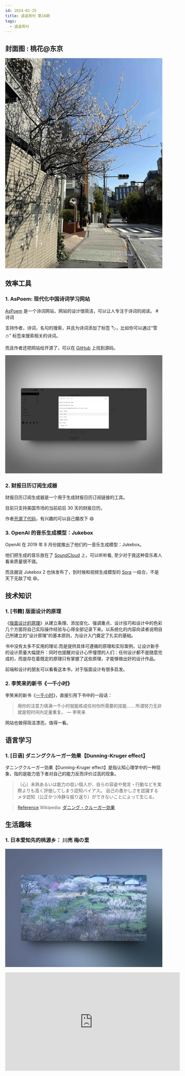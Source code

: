 ```yaml
---
id: 2024-02-25
title: 遥遥周刊 第16期
tags:
  - 遥遥周刊
---
```


## 封面图 : 桃花@东京

![img](cover.jpg)

## 效率工具

### 1. AsPoem: 现代化中国诗词学习网站

[AsPoem](https://aspoem.com/) 是一个诗词网站，网站的设计很简洁，可以让人专注于诗词的阅读。 #诗词

支持作者，诗词，名句的搜索，并且为诗词添加了标签 🏷，比如你可以通过“雪 ⛄” 标签来搜索相关的诗词。

而且作者还把网站给开源了，可以在 [GitHub](https://github.com/meetqy/aspoem) 上找到源码。

![img](AsPoem.png)

### 2. 财报日历订阅生成器

财报日历订阅生成器是一个用于生成财报日历订阅链接的工具。

目前只支持美国市场的当前前后 30 天的财报日历。

作者[开源了代码](https://github.com/jason5ng32/OhEarningsCal)，有兴趣的可以自己魔改下 😄

### 3. OpenAI 的音乐生成模型：Jukebox

OpenAI 在 2019 年 8 月份就推出了他们的一音乐生成模型：Jukebox。

他们把生成的音乐放在了 [SoundCloud](https://soundcloud.com/openai_audio) 上，可以听听看, 至少对于我这种音乐素人看来质量很不错。

而且据说 Jukebox 2 也快发布了，到时候和视频生成模型的 [Sora](https://openai.com/sora) 一结合，不是天下无敌了哈 😄。

## 技术知识

### 1. [书籍] 版面设计的原理

《[版面设计的原理](https://book.douban.com/subject/6718283/)》从建立条理、添加变化、强调重点、设计技巧和设计中的色彩几个方面将自己实际操作经验与心得全部记录下来。以系统化的内容向读者说明自己所建立的“设计原理”的基本原则，为设计入门奠定了扎实的基础。

书中没有太多不实用的理论.而是提供具体可遵循的原理和实际案例，让设计新手的设计质量大幅提升：同时也提醒对设计心怀憧憬的人们：任何设计都不是随意完成的，而是存在着既定的原理只有掌握了这些原理，才能够做出好的设计作品。

前端和设计的朋友可以看看这本书，对于版面设计有很多启发。

### 2. 李笑来的新书《一千小时》

李笑来的新书《[一千小时](https://1000h.org/)》，直接引用下书中的一段话：

> 用你的注意力填满一千小时就能练成任何你所需要的技能……
> 所谓努力无非就是短时间内足量重复。 — 李笑来

网站也做得简洁漂亮，值得一看。

## 语言学习

### 1. [日语] ダニングクルーガー効果【Dunning-Kruger effect】

ダニングクルーガー効果【Dunning-Kruger effect】是指认知心理学中的一种现象，指的是能力低下者对自己的能力反而评价过高的现象。

> 〔心〕未熟あるいは能力の低い個人が、自らの容姿や発言・行動などを実際よりも高く評価してしまう認知バイアス。
> 自己の愚かしさを認識するメタ認知（公正かつ冷静な振り返り）ができないことによって生じる。

> [Reference](https://twitter.com/BotHakase/status/1763746075305980289)
> Wikipedia: [ダニング・クルーガー効果](https://ja.wikipedia.org/wiki/ダニング＝クルーガー効果)

## 生活趣味

### 1. 日本爱知先的桃源乡： 川売 梅の里

![img](川売梅の里.png)

<iframe width="560" height="315" src="https://www.youtube.com/embed/kKc5OIq0tjU?si=fDKQfX45M49JAnVX" title="YouTube video player" frameborder="0" allow="accelerometer; autoplay; clipboard-write; encrypted-media; gyroscope; picture-in-picture; web-share" allowfullscreen></iframe>
